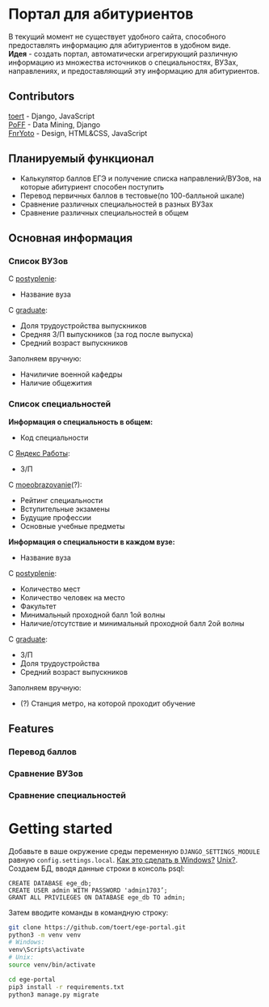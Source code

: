 # Портал для абитуриентов 
В текущий момент не существует удобного сайта, способного предоставлять информацию для абитуриентов в удобном виде.  
**Идея** - создать портал, автоматически агрегирующий различную информацию из множества источников о специальностях, ВУЗах, направлениях, и предоставляющий эту информацию для абитуриентов.

## Contributors
[toert](https://github.com/toert) - Django, JavaScript  
[PoFF](https://github.com/poffk) - Data Mining, Django  
[FnrYoto](https://github.com/Ilya-Gr) - Design, HTML&CSS, JavaScript 

## Планируемый функционал
* Калькулятор баллов ЕГЭ и получение списка направлений/ВУЗов, на которые абитуриент способен поступить
* Перевод первичных баллов в тестовые(по 100-балльной шкале)
* Сравнение различных специальностей в разных ВУЗах
* Сравнение различных специальностей в общем

## Основная информация
### Список ВУЗов
С [postyplenie](http://postyplenie.ru):
* Название вуза

С [graduate](http://vo.graduate.edu.ru):
* Доля трудоустройства выпускников
* Средняя З/П выпускников (за год после выпуска)
* Средний возраст выпускников

Заполняем вручную:
* Начиличие военной кафедры
* Наличие общежития

### Список специальностей
**Информация о специальность в общем:**
* Код специальности

С [Яндекс Работы](https://rabota.yandex.ru/):
* З/П

С [moeobrazovanie](https://moeobrazovanie.ru/)(?):
* Рейтинг специальности
* Вступительные экзамены
* Будущие профессии
* Основные учебные предметы

**Информация о специальности в каждом вузе:**
* Название вуза

С [postyplenie](http://postyplenie.ru):
* Количество мест
* Количество человек на место
* Факультет
* Минимальный проходной балл 1ой волны
* Наличие/отсутствие и минимальный проходной балл 2ой волны

С [graduate](http://vo.graduate.edu.ru):
* З/П
* Доля трудоустройства
* Средний возраст выпускников

Заполняем вручную:
* (?) Станция метро, на которой проходит обучение

## Features
### Перевод баллов 
### Сравнение ВУЗов
### Сравнение специальностей 

# Getting started

Добавьте в ваше окружение среды переменную `DJANGO_SETTINGS_MODULE` равную `config.settings.local`. [Как это сделать в Windows?](http://ru.stackoverflow.com/questions/153628/%D0%9A%D0%B0%D0%BA-%D0%B4%D0%BE%D0%B1%D0%B0%D0%B2%D0%B8%D1%82%D1%8C-%D0%B2-%D0%BF%D0%B5%D1%80%D0%B5%D0%BC%D0%B5%D0%BD%D0%BD%D1%83%D1%8E-%D0%BE%D0%BA%D1%80%D1%83%D0%B6%D0%B5%D0%BD%D0%B8%D1%8F-path-%D0%BF%D1%83%D1%82%D1%8C) [Unix?](http://ru.stackoverflow.com/questions/228/%D0%9A%D0%B0%D0%BA-%D1%83%D1%81%D1%82%D0%B0%D0%BD%D0%BE%D0%B2%D0%B8%D1%82%D1%8C-%D0%BF%D0%B5%D1%80%D0%B5%D0%BC%D0%B5%D0%BD%D0%BD%D1%83%D1%8E-%D0%BE%D0%BA%D1%80%D1%83%D0%B6%D0%B5%D0%BD%D0%B8%D1%8F-%D0%B2-linux-unix).  
Создаем БД, вводя данные строки в консоль psql:
```
CREATE DATABASE ege_db;
CREATE USER admin WITH PASSWORD 'admin1703’;
GRANT ALL PRIVILEGES ON DATABASE ege_db TO admin;
```
Затем вводите команды в командную строку:

```sh
git clone https://github.com/toert/ege-portal.git
python3 -m venv venv
# Windows:
venv\Scripts\activate
# Unix:
source venv/bin/activate

cd ege-portal
pip3 install -r requirements.txt
python3 manage.py migrate
```
